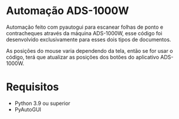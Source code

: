 # Automação ADS-1000W
Automação feito com pyautogui para escanear folhas de ponto e contracheques através da máquina ADS-1000W, esse código foi desenvolvido exclusivamente para esses dois tipos de documentos.

As posições do mouse varia dependendo da tela, então se for usar o código, terá que atualizar as posições dos botões do aplicativo ADS-1000W.

# Requisitos
* Python 3.9 ou superior
* PyAutoGUI
  
